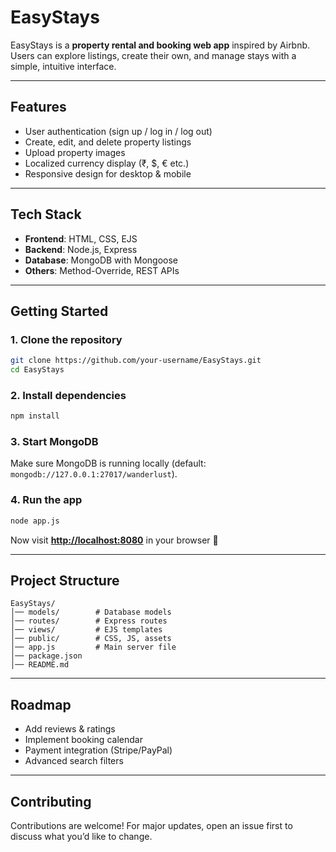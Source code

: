 #  EasyStays  

EasyStays is a **property rental and booking web app** inspired by Airbnb.  
Users can explore listings, create their own, and manage stays with a simple, intuitive interface.  

---

##  Features  
-  User authentication (sign up / log in / log out)  
-  Create, edit, and delete property listings  
-  Upload property images  
-  Localized currency display (₹, $, € etc.)  
-  Responsive design for desktop & mobile  

---

##  Tech Stack  
- **Frontend**: HTML, CSS, EJS  
- **Backend**: Node.js, Express  
- **Database**: MongoDB with Mongoose  
- **Others**: Method-Override, REST APIs  

---

##  Getting Started  

### 1. Clone the repository  
```bash
git clone https://github.com/your-username/EasyStays.git
cd EasyStays
````

### 2. Install dependencies

```bash
npm install
```

### 3. Start MongoDB

Make sure MongoDB is running locally (default: `mongodb://127.0.0.1:27017/wanderlust`).

### 4. Run the app

```bash
node app.js
```

Now visit  **[http://localhost:8080](http://localhost:8080)** in your browser 🎉

---

##  Project Structure

```
EasyStays/
│── models/        # Database models
│── routes/        # Express routes
│── views/         # EJS templates
│── public/        # CSS, JS, assets
│── app.js         # Main server file
│── package.json
│── README.md
```

---

##  Roadmap

*  Add reviews & ratings
*  Implement booking calendar
*  Payment integration (Stripe/PayPal)
*  Advanced search filters

---

##  Contributing

Contributions are welcome!
For major updates, open an issue first to discuss what you’d like to change.
